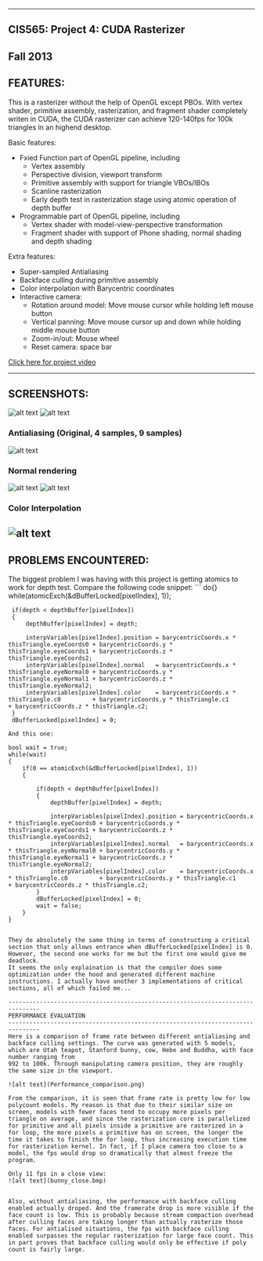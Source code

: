 -------------------------------------------------------------------------------
CIS565: Project 4: CUDA Rasterizer
-------------------------------------------------------------------------------
Fall 2013
-------------------------------------------------------------------------------

FEATURES:
-------------------------------------------------------------------------------
This is a rasterizer without the help of OpenGL except PBOs. With vertex shader, primitive assembly, rasterization, and fragment shader completely writen in CUDA, the CUDA rasterizer can achieve 120-140fps for 100k triangles in an highend desktop.

Basic features:

* Fxied Function part of OpenGL pipeline, including
  * Vertex assembly
  * Perspective division, viewport transform
  * Primitive assembly with support for triangle VBOs/IBOs
  * Scanline rasterization
  * Early depth test in rasterization stage using atomic operation of depth buffer
* Programmable part of OpenGL pipeline, including
  * Vertex shader with model-view-perspective transformation
  * Fragment shader with support of Phone shading, normal shading and depth shading

Extra features:

* Super-sampled Antialiasing
* Backface culling during primitive assembly
* Color interpolation with Barycentric coordinates
* Interactive camera:
  * Rotation around model: Move mouse cursor while holding left mouse button
  * Vertical panning: Move mouse cursor up and down while holding middle mouse button
  * Zoom-in/out: Mouse wheel
  * Reset camera: space bar


[Click here for project video](http://youtu.be/e5DsuHbJe00 )
 

-------------------------------------------------------------------------------
SCREENSHOTS:
-------------------------------------------------------------------------------
![alt text](renders/cow.bmp)
![alt text](renders/buddha.bmp)



### Antialiasing (Original, 4 samples, 9 samples)
![alt text](renders/buddhaAAA_close.bmp)

### Normal rendering
![alt text](renders/normalRenderingHebe.bmp)
![alt text](renders/normalRendering.bmp)

### Color Interpolation
![alt text](renders/colorInterpolation.bmp)
-------------------------------------------------------------------------------
PROBLEMS ENCOUNTERED:
-------------------------------------------------------------------------------
The biggest problem I was having with this project is getting atomics to work for depth test. Compare the following code snippet:
    ```
     do{} while(atomicExch(&dBufferLocked[pixelIndex], 1)); 
	
	 if(depth < depthBuffer[pixelIndex])
     {
         depthBuffer[pixelIndex] = depth;

	     interpVariables[pixelIndex].position = barycentricCoords.x * thisTriangle.eyeCoords0 + barycentricCoords.y * thisTriangle.eyeCoords1 + barycentricCoords.z * thisTriangle.eyeCoords2;						  
	     interpVariables[pixelIndex].normal   = barycentricCoords.x * thisTriangle.eyeNormal0 + barycentricCoords.y * thisTriangle.eyeNormal1 + barycentricCoords.z * thisTriangle.eyeNormal2; 
	     interpVariables[pixelIndex].color    = barycentricCoords.x * thisTriangle.c0         + barycentricCoords.y * thisTriangle.c1         + barycentricCoords.z * thisTriangle.c2; 
     }
	 dBufferLocked[pixelIndex] = 0;
   ```
And this one:
```
    bool wait = true;
	while(wait)
	{
		if(0 == atomicExch(&dBufferLocked[pixelIndex], 1))
		{
								   
			if(depth < depthBuffer[pixelIndex]) 
			{
				depthBuffer[pixelIndex] = depth;

				interpVariables[pixelIndex].position = barycentricCoords.x * thisTriangle.eyeCoords0 + barycentricCoords.y * thisTriangle.eyeCoords1 + barycentricCoords.z * thisTriangle.eyeCoords2;				  
				interpVariables[pixelIndex].normal   = barycentricCoords.x * thisTriangle.eyeNormal0 + barycentricCoords.y * thisTriangle.eyeNormal1 + barycentricCoords.z * thisTriangle.eyeNormal2; 
				interpVariables[pixelIndex].color    = barycentricCoords.x * thisTriangle.c0         + barycentricCoords.y * thisTriangle.c1         + barycentricCoords.z * thisTriangle.c2; 
			}
			dBufferLocked[pixelIndex] = 0;
			wait = false;
		}
	}
```

They do absolutely the same thing in terms of constructing a critical section that only allows entrance when dBufferLocked[pixelIndex] is 0. However, the second one works for me but the first one would give me deadlock.
It seems the only explaination is that the compiler does some optimization under the hood and generated different machine instructions. I actually have another 3 implementations of critical sections, all of which failed me...

-------------------------------------------------------------------------------
PERFORMANCE EVALUATION
-------------------------------------------------------------------------------
Here is a comparison of frame rate between different antialiasing and backface culling settings. The curve was generated with 5 models, which are Utah teapot, Stanford bunny, cow, Hebe and Buddha, with face number ranging from
992 to 100k. Through manipulating camera position, they are roughly the same size in the viewport. 

![alt text](Performance_comparison.png)

From the comparison, it is seen that frame rate is pretty low for low polycount models. My reason is that due to their similar size on screen, models with fewer faces tend to occupy more pixels per triangle on average, and since the rasterization core is parallelized for primitive and all pixels inside a primitive are rasterized in a for loop, the more pixels a primitive has on screen, the longer the time it takes to finish the for loop, thus increasing execution time for rasterization kernel. In fact, if I place camera too close to a model, the fps would drop so dramatically that almost freeze the program.

Only 11 fps in a close view:
![alt text](bunny_close.bmp)


Also, without antialiasing, the performance with backface culling enabled actually droped. And the framerate drop is more visible if the face count is low. This is probably because stream compaction overhead after culling faces are taking longer than actually rasterize those faces. For antialised situations, the fps with backface culling enabled surpasses the regular rasterization for large face count. This in part proves that backface culling would only be effective if poly count is fairly large.

